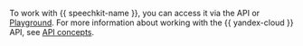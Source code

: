 To work with {{ speechkit-name }}, you can access it via the API or [Playground](../../speechkit/quickstart/index.md#tts-playground). For more information about working with the {{ yandex-cloud }} API, see [API concepts](../../api-design-guide/).